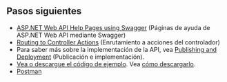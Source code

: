 ## <a name="next-steps"></a>Pasos siguientes

* [ASP.NET Web API Help Pages using Swagger](xref:tutorials/web-api-help-pages-using-swagger) (Páginas de ayuda de ASP.NET Web API mediante Swagger)
* [Routing to Controller Actions](xref:mvc/controllers/routing) (Enrutamiento a acciones del controlador)
* Para saber más sobre la implementación de la API, vea [Publishing and Deployment](xref:publishing/index) (Publicación e implementación).
* [Vea o descargue el código de ejemplo](https://github.com/aspnet/Docs/tree/master/aspnetcore/tutorials/first-web-api/sample). Vea [cómo descargarlo](xref:tutorials/index#how-to-download-a-sample).
* [Postman](https://www.getpostman.com/)
